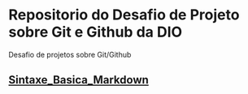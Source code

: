 # Repositorio do Desafio de Projeto sobre Git e Github da DIO
Desafio de projetos sobre Git/Github
## [Sintaxe_Basica_Markdown](https://www.markdownguide.org/basic-syntax/)
